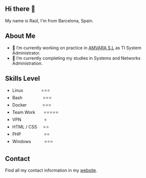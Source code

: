 ## Hi there 👋

My name is Raúl, I'm from Barcelona, Spain.

## About Me 

- 🔭 I’m currently working on practice in [AMVARA S.L](https://www.amvara.de) as TI System Administrator.
- 🌱 I’m currently completing my studies in Systems and Networks Administration.

## Skills     Level

- Linux &nbsp; &nbsp; &nbsp; &nbsp; &nbsp; &nbsp; &nbsp; ⭐⭐⭐
- Bash &nbsp; &nbsp; &nbsp; &nbsp; &nbsp; &nbsp; &nbsp; &nbsp; ⭐⭐⭐
- Docker &nbsp; &nbsp; &nbsp; &nbsp; &nbsp; &nbsp; ⭐⭐⭐
- Team Work &nbsp; &nbsp; &nbsp; ⭐⭐⭐⭐⭐
- VPN &nbsp; &nbsp; &nbsp; &nbsp; &nbsp; &nbsp; &nbsp; &nbsp; &nbsp; ⭐
- HTML / CSS &nbsp; &nbsp; ⭐⭐
- PHP &nbsp; &nbsp; &nbsp; &nbsp; &nbsp; &nbsp; &nbsp; &nbsp; &nbsp; ⭐⭐
- Windows &nbsp; &nbsp; &nbsp; &nbsp; &nbsp; ⭐⭐⭐

## Contact
Find all my contact information in my [website](https://www.raulheredia.es).
